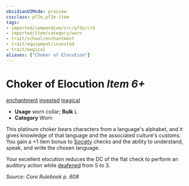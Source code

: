 ```yaml
---
obsidianUIMode: preview
cssclass: pf2e,pf2e-item
tags:
- imported/compendium/src/pf2e/crb
- imported/item/category/worn
- trait/school/enchantment
- trait/equipment/invested
- trait/magical
aliases: ["Choker of Elocution"]
---
```

# Choker of Elocution *Item 6+*  
[enchantment](enchantment.md)  [invested](invested.md)  [magical](magical.md)  

- **Usage** worn collar; **Bulk** L
- **Category** Worn

This platinum choker bears characters from a language's alphabet, and it gives knowledge of that language and the associated culture's customs. You gain a +1 item bonus to [Society](../../skills.md#Society) checks and the ability to understand, speak, and write the chosen language.

Your excellent elocution reduces the DC of the flat check to perform an auditory action while [deafened](conditions.md#Deafened) from 5 to 3.

*Source: Core Rulebook p. 608*